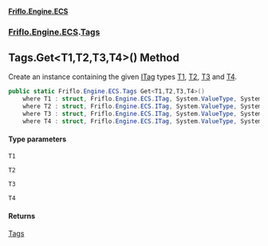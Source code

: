 #### [Friflo.Engine.ECS](index.md 'index')
### [Friflo.Engine.ECS](Friflo.Engine.ECS.md 'Friflo.Engine.ECS').[Tags](Tags.md 'Friflo.Engine.ECS.Tags')

## Tags.Get<T1,T2,T3,T4>() Method

Create an instance containing the given [ITag](ITag.md 'Friflo.Engine.ECS.ITag') types
[T1](Tags.Get_T1,T2,T3,T4_().md#Friflo.Engine.ECS.Tags.Get_T1,T2,T3,T4_().T1 'Friflo.Engine.ECS.Tags.Get<T1,T2,T3,T4>().T1'), [T2](Tags.Get_T1,T2,T3,T4_().md#Friflo.Engine.ECS.Tags.Get_T1,T2,T3,T4_().T2 'Friflo.Engine.ECS.Tags.Get<T1,T2,T3,T4>().T2'), [T3](Tags.Get_T1,T2,T3,T4_().md#Friflo.Engine.ECS.Tags.Get_T1,T2,T3,T4_().T3 'Friflo.Engine.ECS.Tags.Get<T1,T2,T3,T4>().T3') and [T4](Tags.Get_T1,T2,T3,T4_().md#Friflo.Engine.ECS.Tags.Get_T1,T2,T3,T4_().T4 'Friflo.Engine.ECS.Tags.Get<T1,T2,T3,T4>().T4').

```csharp
public static Friflo.Engine.ECS.Tags Get<T1,T2,T3,T4>()
    where T1 : struct, Friflo.Engine.ECS.ITag, System.ValueType, System.ValueType
    where T2 : struct, Friflo.Engine.ECS.ITag, System.ValueType, System.ValueType
    where T3 : struct, Friflo.Engine.ECS.ITag, System.ValueType, System.ValueType
    where T4 : struct, Friflo.Engine.ECS.ITag, System.ValueType, System.ValueType;
```
#### Type parameters

<a name='Friflo.Engine.ECS.Tags.Get_T1,T2,T3,T4_().T1'></a>

`T1`

<a name='Friflo.Engine.ECS.Tags.Get_T1,T2,T3,T4_().T2'></a>

`T2`

<a name='Friflo.Engine.ECS.Tags.Get_T1,T2,T3,T4_().T3'></a>

`T3`

<a name='Friflo.Engine.ECS.Tags.Get_T1,T2,T3,T4_().T4'></a>

`T4`

#### Returns
[Tags](Tags.md 'Friflo.Engine.ECS.Tags')
